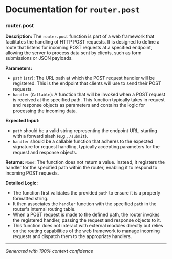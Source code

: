 # Documentation for `router.post`

### router.post

**Description:**
The `router.post` function is part of a web framework that facilitates the handling of HTTP POST requests. It is designed to define a route that listens for incoming POST requests at a specified endpoint, allowing the server to process data sent by clients, such as form submissions or JSON payloads.

**Parameters:**
- `path` (`str`): The URL path at which the POST request handler will be registered. This is the endpoint that clients will use to send their POST requests.
- `handler` (`Callable`): A function that will be invoked when a POST request is received at the specified path. This function typically takes in request and response objects as parameters and contains the logic for processing the incoming data.

**Expected Input:**
- `path` should be a valid string representing the endpoint URL, starting with a forward slash (e.g., `/submit`).
- `handler` should be a callable function that adheres to the expected signature for request handling, typically accepting parameters for the request and response objects.

**Returns:**
`None`: The function does not return a value. Instead, it registers the handler for the specified path within the router, enabling it to respond to incoming POST requests.

**Detailed Logic:**
- The function first validates the provided `path` to ensure it is a properly formatted string.
- It then associates the `handler` function with the specified `path` in the router's internal routing table.
- When a POST request is made to the defined path, the router invokes the registered handler, passing the request and response objects to it.
- This function does not interact with external modules directly but relies on the routing capabilities of the web framework to manage incoming requests and dispatch them to the appropriate handlers.

---
*Generated with 100% context confidence*
